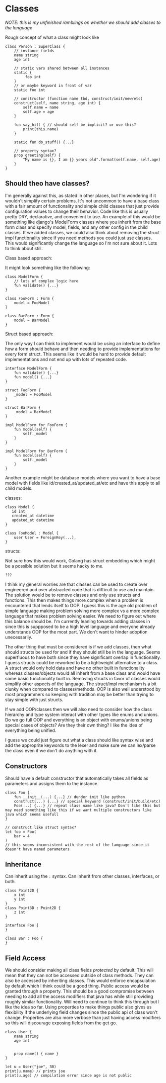 # Classes

*NOTE: this is my unfinished ramblings on whether we should add classes to the language*

Rough concept of what a class might look like
```
class Person : SuperClass {
    // instance fields
    name string
    age int

    // static vars shared between all instances
    static {
         foo int
    }
    // or maybe keyword in front of var
    static foo int

    // constructor (function name tbd, construct/init/new/etc)
    construct(self, name string, age int) {
        self.name = name
        self.age = age
    }

    fun say_hi() { // should self be implicit? or use this?
        print(this.name)
    }

    static fun do_stuff() {...}

    // property syntax?
    prop greeting(self) {
        "My name is {}, I am {} years old".format(self.name, self.age)
    }
}
```

## Should theo have classes?
I'm generally against this, as stated in other places, but I'm wondering if it wouldn't simplify certain problems.
It's not uncommon to have a base class with a fair amount of functionality and simple child classes that just provide configuration values to change their behavior.
Code like this is usually pretty DRY, declarative, and convenient to use.
An example of this would be something like django's ModelForm classes where you inherit from the base form class and specify model, fields, and any other config in the child classes.
If we added classes, we could also think about removing the struct impl functionality since if you need methods you could just use classes.
This would significantly change the language so I'm not sure about it.
Lots to think about still.

Class based approach:

It might look something like the following:
```
class ModelForm {
    // lots of complex logic here
    fun validate() {...}
}

class FooForm : Form {
    model = FooModel
}

class BarForm : Form {
    model = BarModel
}
```

Struct based approach:

The only way I can think to implement would be using an interface to define how a form should behave and then needing to provide implementations for every form struct.
This seems like it would be hard to provide default implementations and not end up with lots of repeated code.
```
interface ModelForm {
    fun validate() {...}
    fun model() {...}
}

struct FooForm {
    _model = FooModel
}

struct BarForm {
    _model = BarModel
}

impl ModelForm for FooForm {
    fun model(self) {
        self._model
    }
}

impl ModelForm for BarForm {
    fun model(self) {
        self._model
    }
}
```

Another example might be database models where you want to have a base model with fields like id/created_at/updated_at/etc and have this apply to all child models.

classes:
```
class Model {
   id int
   created_at datetime
   updated_at datetime
}

class FooModel : Model {
    user User = ForeignKey(...),
}
```

structs:

Not sure how this would work, Golang has struct embedding which might be a possible solution but it seems hacky to me.
```
???
```

I think my general worries are that classes can be used to create over engineered and over abstracted code that is difficult to use and maintain.
The solution would be to remove classes and only use structs and functions.
This then makes things more complex when a problem is encountered that lends itself to OOP.
I guess this is the age old problem of simple language making problem solving more complex vs a more complex language that makes problem solving easier.
We need to figure out where this balance should be.
I'm currently leaning towards adding classes in since this is suppposed to be a high level language and everyone already understands OOP for the most part.
We don't want to hinder adoption unecessarily.

The other thing that must be considered is if we add classes, then what should structs be used for and if they should still be in the language.
Seems superfluous to have both since they have significant overlap in functionality.
I guess structs could be reworked to be a lightweight alternative to a class.
A struct would only hold data and have no other built in functionality whereas classes/objects would all inherit from a base class and would have some basic functionality built in.
Removing structs in favor of classes would simplify other aspects of the language.
The struct/impl mechanism is a bit clunky when compared to classes/methods.
OOP is also well understood by most programmers so keeping with tradition may be better than trying to stay simple with just structs.

If we add OOP/classes then we will also need to consider how the class hierarchy and type system interact with other types like enums and unions.
Do we go full OOP and everything is an object with enums/unions being special cases of objects?
Are they their own thing?
I like the idea of everything being unified.

I guess we could just figure out what a class should like syntax wise and add the approprite keywords to the lexer and make sure we can lex/parse the class even if we don't do anything with it.

## Constructors
Should have a default constructor that automatically takes all fields as parameters and assigns them to the instance.
```
class Foo {
    fun __init__(...) {...} // dunder init like python
    construct(...) {...} // special keyword (construct/init/build/etc)
    Foo(...) {...} // repeat class name like java? Don't like this but may need something like this if we want multiple constructors like java which seems usefull
}

// construct like struct syntax?
let foo = Foo(
    bar = 4
)
// this seems inconsistent with the rest of the language since it doesn't have named parameters
```

## Inheritance
Can inherit using the `:` syntax.
Can inherit from other classes, interfaces, or both.
```
class Point2D {
    x int
    y int
}
class Point3D : Point2D {
    z int
}

interface Foo {
}

class Bar : Foo {
}
```

## Field Access
We should consider making all class fields *protected* by default.
This will mean that they can not be accessed outside of class methods.
They can also be accessed by inheriting classes.
This would enforce encapsulation by default which I think could be a good thing.
Public access would be granted through a property.
This should be a good compromise between needing to add all the access modifiers that java has while still providing roughly similar functionality.
Will need to continue to think this through but I like the idea so far.
Using properties to make things public also gives us flexibility if the underlying field changes since the public api of class won't change.
Properties are also more verbose than just having access modifiers so this will discourage exposing fields from the get go.
```
class User {
    name string
    age int


    prop name() { name }
}

let u = User("joe", 30)
print(u.name) // prints joe
print(u.age) // compilation error since age is not public
```
